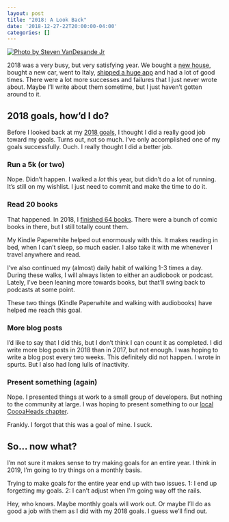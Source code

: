 ```yaml
---
layout: post
title: "2018: A Look Back"
date: '2018-12-27-22T20:00:00-04:00'
categories: []
---
```


[![Photo by Steven VanDesande Jr](https://images.unsplash.com/photo-1515261918262-3562685e30ce?ixlib=rb-1.2.1&auto=format&fit=crop&w=840&q=80 "Photo by Steven VanDesande Jr")](https://unsplash.com/photos/NczMOp6fiag)

2018 was a very busy, but very satisfying year. We bought a [new house](https://ryan.grier.co/2018/10/23/new-house/), bought a new car, went to Italy, [shipped a huge app](https://ryan.grier.co/2018/10/17/dc-universe/) and had a lot of good times. There were a lot more successes and failures that I just never wrote about. Maybe I’ll write about them sometime, but I just haven’t gotten around to it. 

## 2018 goals, how’d I do?
Before I looked back at my [2018 goals](https://ryan.grier.co/2018/01/05/2017-recap-and-2018-goals/), I thought I did a really good job toward my goals. Turns out, not so much. I’ve only accomplished one of my goals successfully. Ouch. I really thought I did a better job. 

### Run a 5k (or two) 
Nope. Didn’t happen. I walked a _lot_ this year, but didn’t do a lot of running. It’s still on my wishlist. I just need to commit and make the time to do it. 

### Read 20 books
That happened. In 2018, I [finished 64 books](https://www.goodreads.com/user_challenges/10337127). There were a bunch of comic books in there, but I still totally count them. 

My Kindle Paperwhite helped out enormously with this. It makes reading in bed, when I can’t sleep, so much easier. I also take it with me whenever I travel anywhere and read. 

I’ve also continued my (almost) daily habit of walking 1-3 times a day. During these walks, I will always listen to either an audiobook or podcast. Lately, I’ve been leaning more towards books, but that’ll swing back to podcasts at some point. 

These two things (Kindle Paperwhite and walking with audiobooks) have helped me reach this goal. 

### More blog posts
I’d like to say that I did this, but I don’t think I can count it as completed. I did write more blog posts in 2018 than in 2017, but not enough. I was hoping to write a blog post every two weeks. This definitely did not happen. I wrote in spurts. But I also had long lulls of inactivity. 

### Present something (again)
Nope. I presented things at work to a small group of developers. But nothing to the community at large. I was hoping to present something to our [local CocoaHeads chapter](http://phillycocoa.org). 

Frankly. I forgot that this was a goal of mine. I suck. 

## So… now what?
I’m not sure it makes sense to try making goals for an entire year. I think in 2019, I’m going to try things on a monthly basis. 

Trying to make goals for the entire year end up with two issues. 1: I end up forgetting my goals. 2: I can’t adjust when I’m going way off the rails. 

Hey, who knows. Maybe monthly goals will work out. Or maybe I’ll do as good a job with them as I did with my 2018 goals. I guess we’ll find out. 
